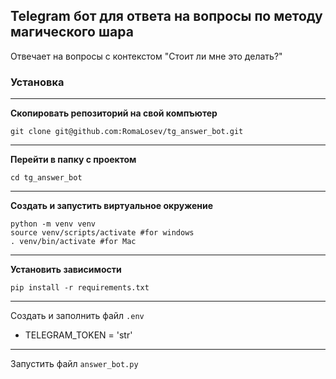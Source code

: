 ## Telegram бот для ответа на вопросы по методу магического шара
Отвечает на вопросы с контекстом "Стоит ли мне это делать?"
 
### Установка

---
**Скопировать репозиторий на свой компъютер**
```
git clone git@github.com:RomaLosev/tg_answer_bot.git
```
---
**Перейти в папку с проектом**
```
cd tg_answer_bot
```
---
**Создать и запустить виртуальное окружение**
```
python -m venv venv
source venv/scripts/activate #for windows
. venv/bin/activate #for Mac
```
---
**Установить зависимости**
```
pip install -r requirements.txt
```
---
Создать и заполнить файл `.env`

* TELEGRAM_TOKEN = 'str'

---
Запустить файл `answer_bot.py`